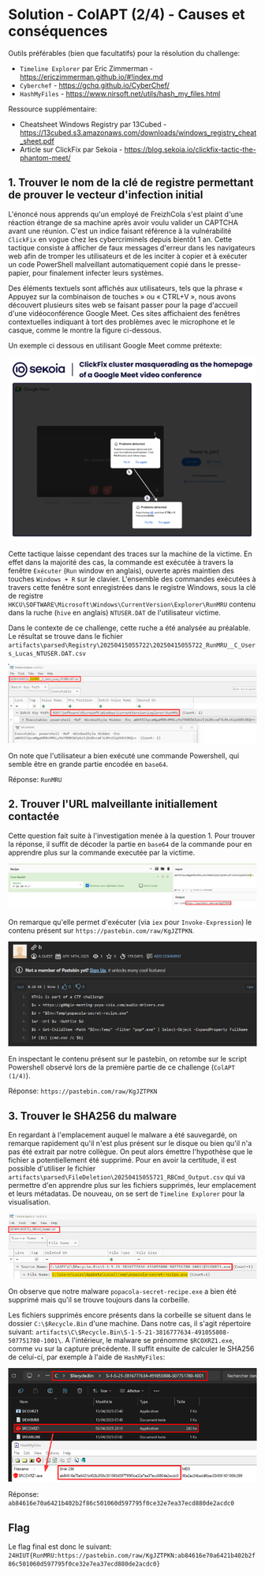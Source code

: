 # Solution - ColAPT (2/4) - Causes et conséquences
Outils préférables (bien que facultatifs) pour la résolution du challenge:
- `Timeline Explorer` par Eric Zimmerman - https://ericzimmerman.github.io/#!index.md
- `Cyberchef` - https://gchq.github.io/CyberChef/
- `HashMyFiles` - https://www.nirsoft.net/utils/hash_my_files.html

Ressource supplémentaire:
- Cheatsheet Windows Registry par 13Cubed - https://13cubed.s3.amazonaws.com/downloads/windows_registry_cheat_sheet.pdf
- Article sur ClickFix par Sekoia  - https://blog.sekoia.io/clickfix-tactic-the-phantom-meet/

## 1. Trouver le nom de la clé de registre permettant de prouver le vecteur d'infection initial

L'énoncé nous apprends qu'un employé de FreizhCola s'est plaint d'une réaction étrange de sa machine après avoir voulu valider un CAPTCHA avant une réunion. C'est un indice faisant référence à la vulnérabilité `ClickFix` en vogue chez les cybercriminels depuis bientôt 1 an. Cette tactique consiste à afficher de faux messages d'erreur dans les navigateurs web afin de tromper les utilisateurs et de les inciter à copier et à exécuter un code PowerShell malveillant automatiquement copié dans le presse-papier, pour finalement infecter leurs systèmes.

Des éléments textuels sont affichés aux utilisateurs, tels que la phrase « Appuyez sur la combinaison de touches » ou « CTRL+V », nous avons découvert plusieurs sites web se faisant passer pour la page d'accueil d'une vidéoconférence Google Meet. Ces sites affichaient des fenêtres contextuelles indiquant à tort des problèmes avec le microphone et le casque, comme le montre la figure ci-dessous.

Un exemple ci dessous en utilisant Google Meet comme prétexte:

![](assets/clickfix-example.png)

Cette tactique laisse cependant des traces sur la machine de la victime. En effet dans la majorité des cas, la commande est exécutée à travers la fenêtre `Exécuter` (`Run` window en anglais), ouverte après maintien des touches `Windows + R` sur le clavier. L'ensemble des commandes exécutées à travers cette fenêtre sont enregistrées dans le registre Windows, sous la clé de registre `HKCU\SOFTWARE\Microsoft\Windows\CurrentVersion\Explorer\RunMRU` contenu dans la ruche (`hive` en anglais) `NTUSER.DAT` de l'utilisateur victime.

Dans le contexte de ce challenge, cette ruche a été analysée au préalable. Le résultat se trouve dans le fichier `artifacts\parsed\Registry\20250415055722\20250415055722_RunMRU__C_Users_Lucas_NTUSER.DAT.csv`

![](assets/runmru.png)

On note que l'utilisateur a bien exécuté une commande Powershell, qui semble être en grande partie encodée en `base64`.

Réponse: `RunMRU`

## 2. Trouver l'URL malveillante initiallement contactée

Cette question fait suite à l'investigation menée à la question 1. Pour trouver la réponse, il suffit de décoder la partie en `base64` de la commande pour en apprendre plus sur la commande executée par la victime.

![](assets/malicious-url.png)

On remarque qu'elle permet d'exécuter (via `iex` pour `Invoke-Expression`) le contenu présent sur `https://pastebin.com/raw/KgJZTPKN`. 

![](assets/malicious-script-pastebin.png)

En inspectant le contenu présent sur le pastebin, on retombe sur le script Powershell observé lors de la première partie de ce challenge (`ColAPT (1/4)`). 

Réponse: `https://pastebin.com/raw/KgJZTPKN`

## 3. Trouver le SHA256 du malware

En regardant à l'emplacement auquel le malware a été sauvegardé, on remarque rapidement qu'il n'est plus présent sur le disque ou bien qu'il n'a pas été extrait par notre collègue. On peut alors émettre l'hypothèse que le fichier a potentiellement été supprimé. Pour en avoir la certitude, il est possible d'utiliser le fichier `artifacts\parsed\FileDeletion\20250415055721_RBCmd_Output.csv` qui va permettre d'en apprendre plus sur les fichiers supprimés, leur emplacement et leurs métadatas. De nouveau, on se sert de `Timeline Explorer` pour la visualisation.

![](assets/deleted-file.png)

On observe que notre malware `popacola-secret-recipe.exe` a bien été supprimé mais qu'il se trouve toujours dans la corbeille.

Les fichiers supprimés encore présents dans la corbeille se situent dans le dossier `C:\$Recycle.Bin` d'une machine. Dans notre cas, il s'agit répertoire suivant: `artifacts\C\$Recycle.Bin\S-1-5-21-3816777634-491055808-507751780-1001\`. A l'intérieur, le malware se prénomme `$RCOXRZ1.exe`, comme vu sur la capture précédente. Il suffit ensuite de calculer le SHA256 de celui-ci, par exemple à l'aide de `HashMyFiles`:

![](assets/malware-hash.png)

Réponse: `ab84616e70a6421b402b2f86c501060d597795f0ce32e7ea37ecd880de2acdc0`

## Flag

Le flag final est donc le suivant: `24HIUT{RunMRU:https://pastebin.com/raw/KgJZTPKN:ab84616e70a6421b402b2f86c501060d597795f0ce32e7ea37ecd880de2acdc0}`